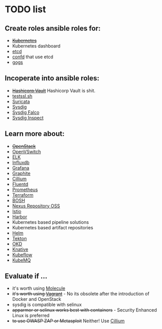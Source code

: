 # TODO list

## Create roles ansible roles for:

-   ~~[Kubernetes][]~~
-   Kubernetes dashboard
-   [etcd][]
-   [confd][] that use etcd
-   [gogs][]

## Incoperate into ansible roles:

-   ~~[Hashicorp Vault][]~~ Hashicorp Vault is shit.
-   [testssl.sh][]
-   [Suricata][]
-   [Sysdig][]
-   [Sysdig Falco][]
-   [Sysdig Inspect][]

## Learn more about:

-   ~~[OpenStack][]~~
-   [OpenVSwitch][]
-   [ELK][]
-   [Influxdb][]
-   [Grafana][]
-   [Graphite][]
-   [Cillium][]
-   [Fluentd][]
-   [Prometheus][]
-   [Terraform][]
-   [BOSH][]
-   [Nexus Repository OSS][]
-   [Istio][]
-   [Harbor][]
-   Kubernetes based pipeline solutions
-   Kubernetes based artifact repositories
-   [Helm][]
-   [Tekton][]
-   [OKD][]
-   [Knative][]
-   [Kubeflow][]
-   [KubeMQ][]

## Evaluate if ...

-   it's worth using [Molecule][]
-   ~~it's worth using [Vagrant][]~~ - No its obsolete after the introduction of Docker and OpenStack
-   sysdig is compatible with selinux
-   ~~apparmor or selinux works best with containers~~ - Security Enhanced Linux is preferred
-   ~~to use OWASP ZAP or Metasploit~~ Neither! Use [Cillium][]

[bosh]: https://bosh.io/
[cillium]: https://github.com/cilium/cilium
[confd]: https://github.com/kelseyhightower/confd/blob/master/docs/installation.md
[elk]: https://www.elastic.co
[fluentd]: https://fluentd.io
[gogs]: https://github.com/gogits/gogs
[grafana]: https://grafana.com/
[graphite]: https://graphiteapp.org/
[harbor]: https://goharbor.io/
[hashicorp vault]: https://www.vaultproject.io/
[helm]: https://helm.sh/
[influxdb]: https://www.influxdata.com/
[istio]: https://istio.io
[kubernetes]: https://kubernetes.io/docs/setup/independent/install-kubeadm/
[molecule]: https://molecule.readthedocs.io/en/latest/installation.html
[nexus repository oss]: https://www.sonatype.com/nexus-repository-oss
[openstack]: https://www.openstack.org/software/start/
[openvswitch]: http://docs.openvswitch.org/en/latest/
[prometheus]: https://prometheus.io/
[suricata]: https://suricata-ids.org/docs/
[sysdig]: https://www.sysdig.org/install/
[sysdig falco]: https://github.com/draios/falco/wiki/How-to-Install-Falco-for-Linux
[sysdig inspect]: https://github.com/draios/sysdig-inspect
[terraform]: https://www.terraform.io/
[testssl.sh]: https://testssl.sh/
[vagrant]: https://www.vagrantup.com/downloads.html
[tekton]: https://tekton.dev/
[etcd]: https://etcd.io/
[okd]: https://www.okd.io/
[knative]: https://knative.dev/
[kubeflow]: https://www.kubeflow.org/
[kubemq]: https://kubemq.io/
